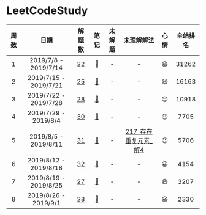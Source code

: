# LeetCodeStudy
|周数|日期|解题数|笔记|未解题|未理解解法|心情|全站排名|
|:-:|:-:|:-:|:-:|:-:|:-:|:-:|:-:|
|1|2019/7/8 - 2019/7/14| [22](https://github.com/liveForExperience/LeetCodeStudy/tree/master/src/main/java/com/bottomlord/week_1) |[:page_with_curl:](https://github.com/liveForExperience/LeetCodeStudy/blob/master/src/main/java/com/bottomlord/week_1/NOTE.md) | - | - |:smile:|31262|
|2|2019/7/15 - 2019/7/21| [25](https://github.com/liveForExperience/LeetCodeStudy/tree/master/src/main/java/com/bottomlord/week_2) |[:page_with_curl:](https://github.com/liveForExperience/LeetCodeStudy/blob/master/src/main/java/com/bottomlord/week_2/NOTE.md) | - | - |:satisfied:|16163|
|3|2019/7/22 - 2019/7/28| [28](https://github.com/liveForExperience/LeetCodeStudy/tree/master/src/main/java/com/bottomlord/week_3) |[:page_with_curl:](https://github.com/liveForExperience/LeetCodeStudy/blob/master/src/main/java/com/bottomlord/week_3/NOTE.md) | - | - |:blush:|10918|
|4|2019/7/29 - 2019/8/4| [30](https://github.com/liveForExperience/LeetCodeStudy/tree/master/src/main/java/com/bottomlord/week_4) |[:page_with_curl:](https://github.com/liveForExperience/LeetCodeStudy/blob/master/src/main/java/com/bottomlord/week_4/NOTE.md) | - | - |:smirk:|7705|
|5|2019/8/5 - 2019/8/11| [31](https://github.com/liveForExperience/LeetCodeStudy/tree/master/src/main/java/com/bottomlord/week_5) |[:page_with_curl:](https://github.com/liveForExperience/LeetCodeStudy/blob/master/src/main/java/com/bottomlord/week_5/NOTE.md) | - | [217_存在重复元素_解4](https://github.com/liveForExperience/LeetCodeStudy/blob/master/src/main/java/com/bottomlord/week_5/LeetCode_217_4.java) |:wink:|5706|
|6|2019/8/12 - 2019/8/18| [32](https://github.com/liveForExperience/LeetCodeStudy/tree/master/src/main/java/com/bottomlord/week_6) |[:page_with_curl:](https://github.com/liveForExperience/LeetCodeStudy/blob/master/src/main/java/com/bottomlord/week_6/NOTE.md) | - | - |:grinning:|4154|·
|7|2019/8/19 - 2019/8/25| [27](https://github.com/liveForExperience/LeetCodeStudy/tree/master/src/main/java/com/bottomlord/week_7) |[:page_with_curl:](https://github.com/liveForExperience/LeetCodeStudy/blob/master/src/main/java/com/bottomlord/week_7/NOTE.md) | - | - |:smile:|3207|
|8|2019/8/26 - 2019/9/1| [28](https://github.com/liveForExperience/LeetCodeStudy/tree/master/src/main/java/com/bottomlord/week_8) |[:page_with_curl:](https://github.com/liveForExperience/LeetCodeStudy/blob/master/src/main/java/com/bottomlord/week_8/NOTE.md) | - | - |:satisfied:|2330|